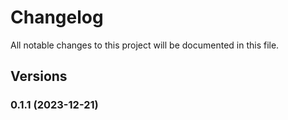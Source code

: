 # Changelog

All notable changes to this project will be documented in this file.

## Versions

### 0.1.1 (2023-12-21)
